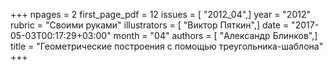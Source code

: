 +++
npages = 2
first_page_pdf = 12
issues = [ "2012_04",]
year = "2012"
rubric = "Своими руками"
illustrators = [ "Виктор Пяткин",]
date = "2017-05-03T00:17:29+03:00"
month = "04"
authors = [ "Александр Блинков",]
title = "Геометрические построения с помощью треугольника-шаблона"
+++
